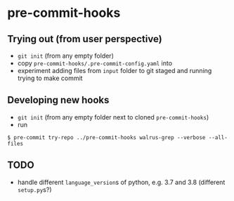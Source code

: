 # pre-commit-hooks

## Trying out (from user perspective)

- `git init` (from any empty folder)
- copy `pre-commit-hooks/.pre-commit-config.yaml` into
- experiment adding files from `input` folder to git staged and running trying to make commit

## Developing new hooks

- `git init` (from any empty folder next to cloned `pre-commit-hooks`)
- run
```
$ pre-commit try-repo ../pre-commit-hooks walrus-grep --verbose --all-files
```

## TODO
- handle different `language_version`s of python, e.g. 3.7 and 3.8 (different `setup.py`s?)
